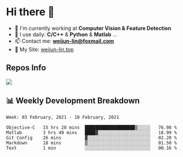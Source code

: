 # Hi there 👋

<!--
**Weijun-Lin/Weijun-Lin** is a ✨ _special_ ✨ repository because its `README.md` (this file) appears on your GitHub profile.

Here are some ideas to get you started:

- 🔭 I’m currently working on ...
- 🌱 I’m currently learning ...
- 👯 I’m looking to collaborate on ...
- 🤔 I’m looking for help with ...
- 💬 Ask me about ...
- 📫 How to reach me: ...
- 😄 Pronouns: ...
- ⚡ Fun fact: ...
-->

- 🏢 I'm currently working at **Computer Vision & Feature Detection**
- 🚀 I use daily: **C/C++** & **Python** & **Matlab** ...
- 📫 Contact me: **weijun-lin@foxmail.com**
- 🔗 My Site: [weijun-lin.top](weijun-lin.top)

  

## Repos Info
![](https://github-readme-stats.vercel.app/api?username=Weijun-Lin&theme=cobalt)

## 📊 Weekly Development Breakdown

<!--START_SECTION:waka-->
```text
Week: 03 February, 2021 - 10 February, 2021

Objective-C   15 hrs 28 mins  ███████████████████▒░░░░░   76.98 % 
Matlab        3 hrs 49 mins   ████▓░░░░░░░░░░░░░░░░░░░░   18.99 % 
Git Config    26 mins         ▓░░░░░░░░░░░░░░░░░░░░░░░░   02.20 % 
Markdown      18 mins         ▒░░░░░░░░░░░░░░░░░░░░░░░░   01.50 % 
Text          1 min           ░░░░░░░░░░░░░░░░░░░░░░░░░   00.16 % 
```
<!--END_SECTION:waka-->
